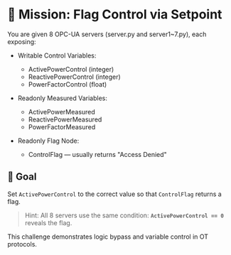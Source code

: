 
# 🧠 Mission: Flag Control via Setpoint

You are given 8 OPC-UA servers (server.py and server1~7.py), each exposing:

- Writable Control Variables:
  - ActivePowerControl (integer)
  - ReactivePowerControl (integer)
  - PowerFactorControl (float)

- Readonly Measured Variables:
  - ActivePowerMeasured
  - ReactivePowerMeasured
  - PowerFactorMeasured

- Readonly Flag Node:
  - ControlFlag — usually returns "Access Denied"

## 🎯 Goal
Set `ActivePowerControl` to the correct value so that `ControlFlag` returns a flag.

> Hint: All 8 servers use the same condition: **`ActivePowerControl == 0`** reveals the flag.

This challenge demonstrates logic bypass and variable control in OT protocols.
